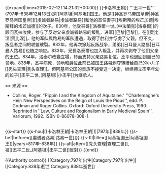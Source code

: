 {{expand|time=2015-02-12T14:21:32+00:00}}
{{卡洛林王朝}}
'''丕平一世''' (797年–838年12月13日)是[[阿基坦|阿基坦]]国王。他是[[神圣罗马帝国皇帝|神圣罗马帝国皇帝]][[虔诚者路易|虔诚者路易]]和他的首任妻子[[埃斯拜的埃芒加德|埃斯拜的埃芒加德]]的次子。830年，他受哥哥[[洛泰爾一世_(中法蘭克)|洛泰爾]]的顾问瓦拉唆使，参与了反对父亲虔诚者路易的叛乱，进军[[巴黎|巴黎]]。在[[贡比涅|贡比涅]]，他的军队與路易的军队遭遇，取得了胜利并俘虏了父親。但不久，叛乱者之间的联盟破裂。832年，他再次掀起反叛战争，弟弟[[日耳曼人路易|日耳曼人路易]]也随之响应。833年，兄長洛泰爾也加入叛乱，并再次剥夺了他们父亲的王位。834年，洛泰尔改變立場，转而支持父亲路易复位，丕平也退回到自己的领地。838年，丕平病死，领地和爵位此前已被国王路易剥夺转赠给自己的小儿子[[秃头查理|秃头查理]]。但阿基坦公国的贵族不接受这一决定，继续拥立丕平年幼的长子[[丕平二世_(阿基坦)|小丕平]]为继承人。

== 来源 ==
* Collins, Roger. "Pippin I and the Kingdom of Aquitaine." ''Charlemagne's Heir: New Perspectives on the Reign of Louis the Pious'', edd. P. Godman and Roger Collins. Oxford: Oxford University Press, 1990.  Reprinted in ''Law, Culture and Regionalism in Early Medieval Spain''. Variorum, 1992. ISBN 0-86078-308-1. 

<br />
{{s-start}}
{{s-hou|[[卡洛林王朝|卡洛林王朝]]||797年||838年}}
{{s-bef|before=[[虔诚者路易|路易一世]]}}
{{s-ttl|title=[[阿基坦国王|阿基坦国王]]|years=817年–838年}}
{{s-aft|after=[[秃头查理|查理二世]], <br /> 被[[丕平二世_(阿基坦)|丕平二世]]反對}}
{{end}}

{{Authority control}}
[[Category:797年出生|Category:797年出生]]
[[Category:838年逝世|Category:838年逝世]]